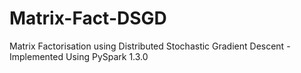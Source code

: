 # Matrix-Fact-DSGD
Matrix Factorisation using Distributed Stochastic Gradient Descent - Implemented Using PySpark 1.3.0
